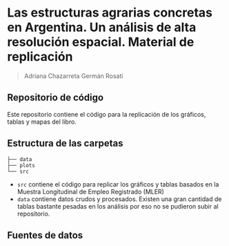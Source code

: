 # Las estructuras agrarias concretas en Argentina. Un análisis de alta resolución espacial. Material de replicación

> Adriana Chazarreta
> Germán Rosati

## Repositorio de código
Este repositorio contiene el código para la replicación de los gráficos, tablas
y mapas del libro.

## Estructura de las carpetas
```
├── data
├── plots
└── src
```

- `src` contiene el código para replicar los gráficos y tablas basados en la Muestra Longitudinal de Empleo Registrado (MLER)
- `data` contiene datos crudos y procesados. Existen una gran cantidad de tablas bastante  pesadas en los análisis por eso no se pudieron subir al repositorio. 

## Fuentes de datos



